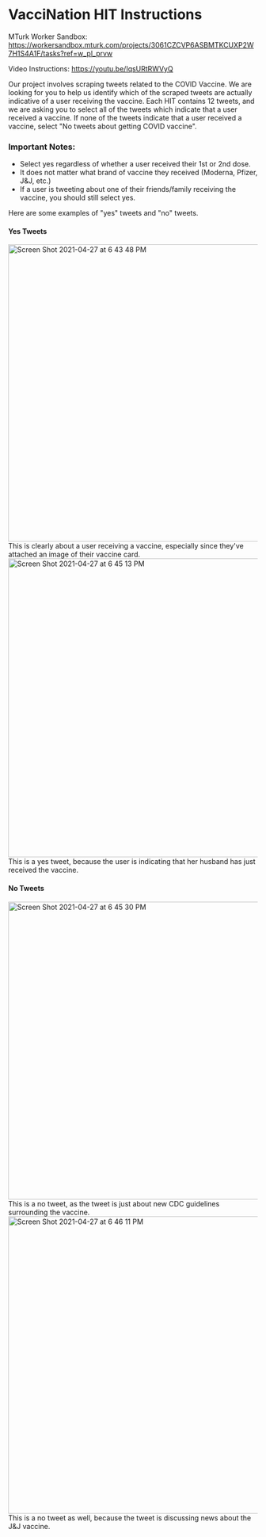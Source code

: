 # VacciNation HIT Instructions

MTurk Worker Sandbox: https://workersandbox.mturk.com/projects/3061CZCVP6ASBMTKCUXP2W7H1S4A1F/tasks?ref=w_pl_prvw 

Video Instructions: https://youtu.be/IqsURtRWVyQ

Our project involves scraping tweets related to the COVID Vaccine. 
We are looking for you to help us identify which of the scraped tweets are actually indicative of a user receiving the vaccine.
Each HIT contains 12 tweets, and we are asking you to select all of the tweets which indicate that a user received a vaccine. 
If none of the tweets indicate that a user received a vaccine, select "No tweets about getting COVID vaccine".

### Important Notes:
- Select yes regardless of whether a user received their 1st or 2nd dose.
- It does not matter what brand of vaccine they received (Moderna, Pfizer, J&J, etc.)
- If a user is tweeting about one of their friends/family receiving the vaccine, you should still select yes.

Here are some examples of "yes" tweets and "no" tweets.

#### Yes Tweets

<img width="600" alt="Screen Shot 2021-04-27 at 6 43 48 PM" src="https://user-images.githubusercontent.com/35943777/116321855-e12ac700-a788-11eb-9aa9-52172289783e.png">
This is clearly about a user receiving a vaccine, especially since they've attached an image of their vaccine card. 

<img width="603" alt="Screen Shot 2021-04-27 at 6 45 13 PM" src="https://user-images.githubusercontent.com/35943777/116321852-e0923080-a788-11eb-8436-2f4018d52c95.png">
This is a yes tweet, because the user is indicating that her husband has just received the vaccine.



#### No Tweets

<img width="601" alt="Screen Shot 2021-04-27 at 6 45 30 PM" src="https://user-images.githubusercontent.com/35943777/116321849-df610380-a788-11eb-8412-bbf8324cc5cd.png">
This is a no tweet, as the tweet is just about new CDC guidelines surrounding the vaccine.

<img width="600" alt="Screen Shot 2021-04-27 at 6 46 11 PM" src="https://user-images.githubusercontent.com/35943777/116321848-dec86d00-a788-11eb-8b6d-5cafee6995b5.png">
This is a no tweet as well, because the tweet is discussing news about the J&J vaccine.
